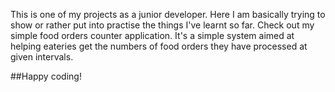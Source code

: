 This is one of my projects as a junior developer. Here I am basically trying to show or rather put into practise the things I've learnt so far. Check out my simple food orders counter application. It's a simple system aimed at helping eateries get the numbers of food orders they have processed at given intervals.

##Happy coding!


